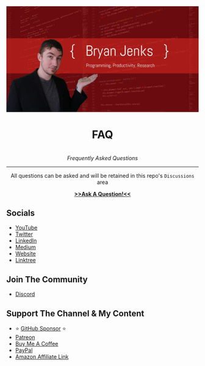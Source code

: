<center>
  <img src="/img/image.png">
  <br>
  <h1>FAQ</h1>
  <br>
  <i>Frequently Asked Questions</i>
  <hr>
  <p>All questions can be asked and will be retained in this repo's <code>Discussions</code> area</p>
</center>

<p align='center'>
  <strong>
    <a href='https://github.com/BryanJenksCommunity/FAQ/discussions'> >>Ask A Question!<<</a>
  </strong>
</p>

## Socials

- [YouTube](https://www.youtube.com/c/BryanJenksTech?sub_confirmation=1)
- [Twitter](https://twitter.com/tallguyjenks)
- [LinkedIn](https://www.linkedin.com/in/bryanjenks/)
- [Medium](https://medium.com/@tallguyjenks)
- [Website](https://www.bryanjenks.dev)
- [Linktree](https://linktr.ee/bryanjenks)

## Join The Community

- [Discord](https://discord.gg/MxCVshN)

## Support The Channel & My Content

- :star: [GitHub Sponsor](https://github.com/sponsors/tallguyjenks) :star:
- [Patreon](https://www.patreon.com/bryanjenks?fan_landing=true)
- [Buy Me A Coffee](https://www.buymeacoffee.com/tallguyjenks)
- [PayPal](https://www.paypal.me/tallguyjenks)
- [Amazon Affiliate Link](https://amzn.to/3mlF6d5)
